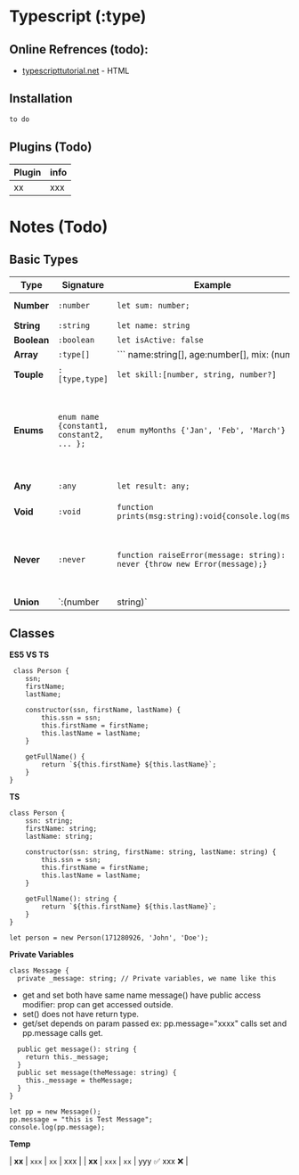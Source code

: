 # Typescript (:type)

## Online Refrences (todo):
- [typescripttutorial.net](https://www.typescripttutorial.net/) - HTML


## Installation



```sh
to do
```

## Plugins (Todo)

| Plugin | info |
| ------ | ------ |
| xx | xxx  |

# Notes (Todo)
## Basic Types 
| Type | Signature | Example | Read me |
| ------ | ------ | ------ | ------ |
| **Number** | `:number`  | `let sum: number;` | int, float, +ve. -ve All numbers  |
| **String** | `:string`  | `let name: string` | String  |
| **Boolean** | `:boolean`  | `let isActive: false` | True or False  |
| **Array** | `:type[]`  | ``` name:string[], age:number[], mix: (number|string)[]``` | ['a','b'] , [1,2,3], [1,'a',3]  |
| **Touple** | `:[type,type]`  | `let skill:[number, string, number?]` | fixed elems, order important,  `?` Optional  |
| **Enums** | `enum name {constant1, constant2, ... };`  | `enum myMonths {'Jan', 'Feb', 'March'}` | index from 0, `enum myMonths {    Jan = 1, ...` will start from 1 ,`isItSummer(month: myMonths) { }` can be accessed `isItSummer(month.Jan) Or isItSummer(0)` |
| **Any** | `:any`  | `let result: any;` | don’t know its type at the time of writing  |
| **Void** | `:void`  | `function prints(msg:string):void{console.log(msg);}` | If does not have any return type  |
| **Never** | `:never`  | `function raiseError(message: string): never {throw new Error(message);}` | type that contains no values. Because of this, you cannot assign any value to a variable with a never type  |
| **Union** | `:(number|string)`  | `let result:number|string` | parameter that is either a number or a string |


## Classes
**ES5 VS TS**
```
 class Person {
    ssn;
    firstName;
    lastName;

    constructor(ssn, firstName, lastName) {
        this.ssn = ssn;
        this.firstName = firstName;
        this.lastName = lastName;
    }

    getFullName() {
        return `${this.firstName} ${this.lastName}`;
    }
}
```
**TS**
```
class Person {
    ssn: string;
    firstName: string;
    lastName: string;

    constructor(ssn: string, firstName: string, lastName: string) {
        this.ssn = ssn;
        this.firstName = firstName;
        this.lastName = lastName;
    }

    getFullName(): string {
        return `${this.firstName} ${this.lastName}`;
    }
}
```
```
let person = new Person(171280926, 'John', 'Doe');
```

**Private Variables**
```
class Message {
  private _message: string; // Private variables, we name like this
  ```
- get and set both have same name message() have public access modifier: prop can get accessed outside.
-  set() does not have return type.
- get/set depends on param passed ex: pp.message="xxxx" calls set and pp.message calls get.
```
  public get message(): string {
    return this._message;
  }
  public set message(theMessage: string) {
    this._message = theMessage;
  }
}

let pp = new Message();
pp.message = "this is Test Message";
console.log(pp.message);

```



**Temp**

| **xx** | `xxx`  | `xx` |  xxx |
| **xx** | `xxx`  | `xx` | yyy ✅ xxx ❌  |
